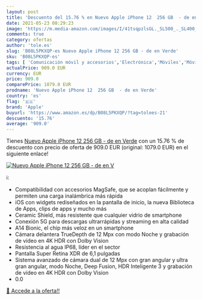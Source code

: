 ```yaml
---
layout: post
title: 'Descuento del 15.76 % en Nuevo Apple iPhone 12  256 GB  - de en V'
date: 2021-05-23 08:29:23
image: 'https://m.media-amazon.com/images/I/41tsqpzlsGL._SL500_._SL400_.jpg'
comments: true
category: ofertas
author: 'tole.es'
slug: 'B08L5PKXQP-es Nuevo Apple iPhone 12 256 GB - de en Verde'
sku: 'B08L5PKXQP-es'
tags: [ 'Comunicación móvil y accesorios','Electrónica','Móviles','Móviles y smartphones libres','apple','iphone', ]
actualPrice: 909.0 EUR
currency: EUR
price: 909.0
comparePrice: 1079.0 EUR
prodname: 'Nuevo Apple iPhone 12  256 GB  - de en Verde'
country: 'es'
flag: '🇪🇸'
brand: 'Apple'
buyurl: 'https://www.amazon.es/dp/B08L5PKXQP/?tag=tolees-21'
descuento: '15.76'
average: '909.0'
---
```


Tienes [Nuevo Apple iPhone 12  256 GB  - de en Verde](https://www.amazon.es/dp/B08L5PKXQP/?tag=tolees-21) con un 15.76 % de descuento con precio de oferta de 909.0 EUR (original: 1079.0 EUR) en el siguiente enlace!

[![Nuevo Apple iPhone 12  256 GB  - de en V](https://m.media-amazon.com/images/I/41tsqpzlsGL._SL500_._SL400_.jpg)](https://www.amazon.es/dp/B08L5PKXQP/?tag=tolees-21)

ℹ️:

- Compatibilidad con accesorios MagSafe, que se acoplan fácilmente y permiten una carga inalámbrica más rápida
- iOS con widgets rediseñados en la pantalla de inicio, la nueva Biblioteca de Apps, clips de apps y mucho más
- Ceramic Shield, más resistente que cualquier vidrio de smartphone
- Conexión 5G para descargas ultrarrápidas y streaming en alta calidad
- A14 Bionic, el chip más veloz en un smartphone
- Cámara delantera TrueDepth de 12 Mpx con modo Noche y grabación de vídeo en 4K HDR con Dolby Vision
- Resistencia al agua IP68, líder en el sector
- Pantalla Super Retina XDR de 6,1 pulgadas
- Sistema avanzado de cámara dual de 12 Mpx con gran angular y ultra gran angular, modo Noche, Deep Fusion, HDR Inteligente 3 y grabación de vídeo en 4K HDR con Dolby Vision
- 0.0

[🛒 Accede a la oferta!!](https://www.amazon.es/dp/B08L5PKXQP/?tag=tolees-21)
